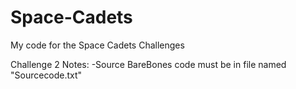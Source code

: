 # Space-Cadets
My code for the Space Cadets Challenges

Challenge 2 Notes:
-Source BareBones code must be in file named "Sourcecode.txt"
